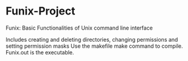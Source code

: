 # Funix-Project
Funix: Basic Functionalities of Unix command line interface

Includes creating and deleting directories, changing permissions and setting permission masks
Use the makefile make command to compile. Funix.out is the executable.
